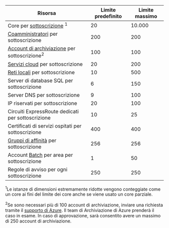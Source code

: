 Risorsa|Limite predefinito|Limite massimo
---|---|---
Core per [sottoscrizione](../articles/billing-buy-sign-up-azure-subscription.md) <sup>1</sup>|20|10\.000
[Coamministratori](../articles/billing-add-change-azure-subscription-administrator.md) per sottoscrizione|200|200
[Account di archiviazione](../articles/storage/storage-create-storage-account.md) per sottoscrizione<sup>2</sup>|100|100
[Servizi cloud](../articles/cloud-services/cloud-services-choose-me.md) per sottoscrizione|20|200
[Reti locali](http://msdn.microsoft.com/library/jj157100.aspx) per sottoscrizione|10|500
Server di database SQL per sottoscrizione|6|150
Server DNS per sottoscrizione|9|100
IP riservati per sottoscrizione|20|100
Circuiti ExpressRoute dedicati per sottoscrizione|10|25
Certificati di servizi ospitati per sottoscrizione|400|400
[Gruppi di affinità](../articles/virtual-network/virtual-networks-migrate-to-regional-vnet.md) per sottoscrizione|256|256
Account [Batch](https://azure.microsoft.com/services/batch/) per area per sottoscrizione|1|50
Regole di avviso per ogni sottoscrizione|250|250

<sup>1</sup>Le istanze di dimensioni estremamente ridotte vengono conteggiate come un core ai fini del limite dei core anche se viene usato un core parziale.

<sup>2</sup>Se sono necessari più di 100 account di archiviazione, inviare una richiesta tramite il [supporto di Azure](https://azure.microsoft.com/support/faq/). Il team di Archiviazione di Azure prenderà il caso in esame. In caso di approvazione, sarà consentito avere un massimo di 250 account di archiviazione.

<!---HONumber=AcomDC_0420_2016-->